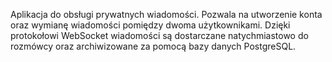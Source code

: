 Aplikacja do obsługi prywatnych wiadomości. 
Pozwala na utworzenie konta oraz wymianę wiadomości pomiędzy dwoma użytkownikami. Dzięki protokołowi WebSocket wiadomości są dostarczane natychmiastowo do rozmówcy oraz archiwizowane za pomocą bazy
danych PostgreSQL.
